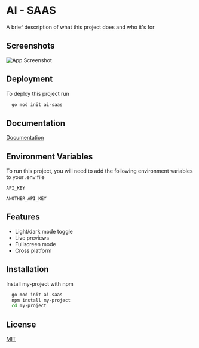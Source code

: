 
# AI - SAAS

A brief description of what this project does and who it's for


## Screenshots

![App Screenshot](https://via.placeholder.com/468x300?text=App+Screenshot+Here)


## Deployment

To deploy this project run

```bash
  go mod init ai-saas
```


## Documentation

[Documentation](https://linktodocumentation)


## Environment Variables

To run this project, you will need to add the following environment variables to your .env file

`API_KEY`

`ANOTHER_API_KEY`


## Features

- Light/dark mode toggle
- Live previews
- Fullscreen mode
- Cross platform


## Installation

Install my-project with npm

```bash
  go mod init ai-saas
  npm install my-project
  cd my-project
```
    
## License

[MIT](https://choosealicense.com/licenses/mit/)

